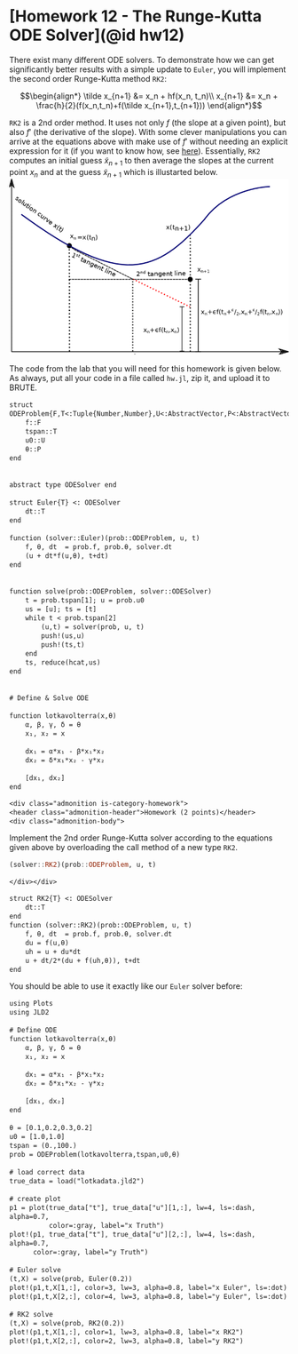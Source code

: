 # [Homework 12 - The Runge-Kutta ODE Solver](@id hw12)

There exist many different ODE solvers. To demonstrate how we can get
significantly better results with a simple update to `Euler`, you will
implement the second order Runge-Kutta method `RK2`:
```math
\begin{align*}
\tilde x_{n+1} &= x_n + hf(x_n, t_n)\\
       x_{n+1} &= x_n + \frac{h}{2}(f(x_n,t_n)+f(\tilde x_{n+1},t_{n+1}))
\end{align*}
```
`RK2` is a 2nd order method. It uses not only $f$ (the slope at a given point),
but also $f'$ (the derivative of the slope). With some clever manipulations you
can arrive at the equations above with make use of $f'$ without needing an
explicit expression for it (if you want to know how, see
[here](https://web.mit.edu/10.001/Web/Course_Notes/Differential_Equations_Notes/node5.html)).
Essentially, `RK2` computes an initial guess $\tilde x_{n+1}$ to then average
the slopes at the current point $x_n$ and at the guess $\tilde x_{n+1}$ which
is illustarted below.
![rk2](rk2.png)

The code from the lab that you will need for this homework is given below.
As always, put all your code in a file called `hw.jl`, zip it, and upload it
to BRUTE.
```@example hw
struct ODEProblem{F,T<:Tuple{Number,Number},U<:AbstractVector,P<:AbstractVector}
    f::F
    tspan::T
    u0::U
    θ::P
end


abstract type ODESolver end

struct Euler{T} <: ODESolver
    dt::T
end

function (solver::Euler)(prob::ODEProblem, u, t)
    f, θ, dt  = prob.f, prob.θ, solver.dt
    (u + dt*f(u,θ), t+dt)
end


function solve(prob::ODEProblem, solver::ODESolver)
    t = prob.tspan[1]; u = prob.u0
    us = [u]; ts = [t]
    while t < prob.tspan[2]
        (u,t) = solver(prob, u, t)
        push!(us,u)
        push!(ts,t)
    end
    ts, reduce(hcat,us)
end


# Define & Solve ODE

function lotkavolterra(x,θ)
    α, β, γ, δ = θ
    x₁, x₂ = x

    dx₁ = α*x₁ - β*x₁*x₂
    dx₂ = δ*x₁*x₂ - γ*x₂

    [dx₁, dx₂]
end
```
```@raw html
<div class="admonition is-category-homework">
<header class="admonition-header">Homework (2 points)</header>
<div class="admonition-body">
```
Implement the 2nd order Runge-Kutta solver according to the equations given above
by overloading the call method of a new type `RK2`.
```julia
(solver::RK2)(prob::ODEProblem, u, t)
```
```@raw html
</div></div>
```

```@setup hw
struct RK2{T} <: ODESolver
    dt::T
end
function (solver::RK2)(prob::ODEProblem, u, t)
    f, θ, dt  = prob.f, prob.θ, solver.dt
    du = f(u,θ)
    uh = u + du*dt
    u + dt/2*(du + f(uh,θ)), t+dt
end
```
You should be able to use it exactly like our `Euler` solver before:
```@example hw
using Plots
using JLD2

# Define ODE
function lotkavolterra(x,θ)
    α, β, γ, δ = θ
    x₁, x₂ = x

    dx₁ = α*x₁ - β*x₁*x₂
    dx₂ = δ*x₁*x₂ - γ*x₂

    [dx₁, dx₂]
end

θ = [0.1,0.2,0.3,0.2]
u0 = [1.0,1.0]
tspan = (0.,100.)
prob = ODEProblem(lotkavolterra,tspan,u0,θ)

# load correct data
true_data = load("lotkadata.jld2")

# create plot
p1 = plot(true_data["t"], true_data["u"][1,:], lw=4, ls=:dash, alpha=0.7,
          color=:gray, label="x Truth")
plot!(p1, true_data["t"], true_data["u"][2,:], lw=4, ls=:dash, alpha=0.7,
      color=:gray, label="y Truth")

# Euler solve
(t,X) = solve(prob, Euler(0.2))
plot!(p1,t,X[1,:], color=3, lw=3, alpha=0.8, label="x Euler", ls=:dot)
plot!(p1,t,X[2,:], color=4, lw=3, alpha=0.8, label="y Euler", ls=:dot)

# RK2 solve
(t,X) = solve(prob, RK2(0.2))
plot!(p1,t,X[1,:], color=1, lw=3, alpha=0.8, label="x RK2")
plot!(p1,t,X[2,:], color=2, lw=3, alpha=0.8, label="y RK2")
```
